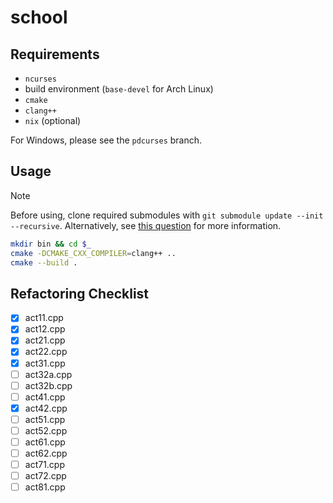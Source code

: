 # school

## Requirements

- `ncurses`
- build environment (`base-devel` for Arch Linux)
- `cmake`
- `clang++`
- `nix` (optional)

For Windows, please see the `pdcurses` branch.

## Usage

> [!NOTE]
> Before using, clone required submodules with `git submodule update --init --recursive`. Alternatively, see [this question](https://stackoverflow.com/questions/3796927/how-do-i-git-clone-a-repo-including-its-submodules "StackOverflow – How do I \"git clone\" a repo, including its submodules?") for more information.

```bash
mkdir bin && cd $_
cmake -DCMAKE_CXX_COMPILER=clang++ ..
cmake --build .
```

## Refactoring Checklist

- [x] act11.cpp
- [x] act12.cpp
- [x] act21.cpp
- [x] act22.cpp
- [x] act31.cpp
- [ ] act32a.cpp
- [ ] act32b.cpp
- [ ] act41.cpp
- [x] act42.cpp
- [ ] act51.cpp
- [ ] act52.cpp
- [ ] act61.cpp
- [ ] act62.cpp
- [ ] act71.cpp
- [ ] act72.cpp
- [ ] act81.cpp